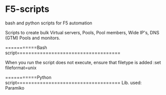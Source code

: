 # F5-scripts
bash and python scripts for F5 automation

Scripts to create bulk Virtual servers, Pools, Pool members, Wide IP's, DNS (GTM) Pools and monitors.

===========Bash script====================================

When you run the script does not execute, ensure that filetype is added
                :set fileformat=unix
                
===========Python script====================================
Lib. used:
Paramiko
